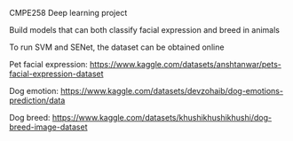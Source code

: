 CMPE258 Deep learning project

Build models that can both classify facial expression and breed in animals

To run SVM and SENet, the dataset can be obtained online 

Pet facial expression: https://www.kaggle.com/datasets/anshtanwar/pets-facial-expression-dataset

Dog emotion: https://www.kaggle.com/datasets/devzohaib/dog-emotions-prediction/data

Dog breed: https://www.kaggle.com/datasets/khushikhushikhushi/dog-breed-image-dataset
